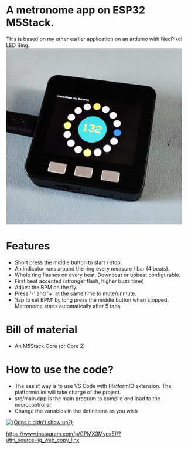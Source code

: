 # A metronome app on ESP32 M5Stack.
This is based on my other earlier application on an arduino with NeoPixel LED Ring.
![A picture](./media/m5stack_metronome.jpg)

# Features
- Short press the middle button to start / stop.
- An indicator runs around the ring every measure / bar (4 beats).
- Whole ring flashes on every beat. Downbeat or upbeat configurable.
- First beat accented (stronger flash, higher buzz tone)
- Adjust the BPM on the fly.
- Press '-' and '+' at the same time to mute/unmute.
- 'tap to set BPM' by long press the middle button when stopped. Metronome starts automatically after 5 taps.

# Bill of material
- An M5Stack Core (or Core 2)

# How to use the code?
- The easist way is to use VS Code with PlatformIO extension. The platformio.ini will take charge of the project.
- src/main.cpp is the main program to compile and load to the microcontroller
- Change the variables in the definitions as you wish

[![(Oops it didn't show up?)](http://img.youtube.com/vi/cO76cY5SxvQ/0.jpg)](http://www.youtube.com/watch?v=cO76cY5SxvQ "Video on YouTube")

https://www.instagram.com/p/CPMX3MvpxEf/?utm_source=ig_web_copy_link